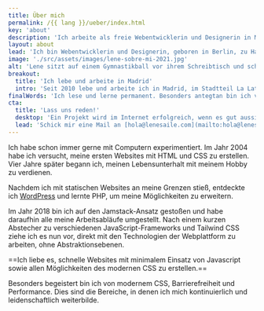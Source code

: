 ```yaml
---
title: Über mich
permalink: /{{ lang }}/ueber/index.html
key: 'about'
description: 'Ich arbeite als freie Webentwicklerin und Designerin in Madrid. Seit 2008 erstelle ich Websites und Webapps.'
layout: about
lead: 'Ich bin Webentwicklerin und Designerin, geboren in Berlin, zu Hause in Madrid. Seit 2008 erstelle ich Websites und Webapps. Ich habe mich auf maßgeschneiderte, kreative Websites spezialisiert, bei denen Barrierefreiheit und Leistung im Vordergrund stehen.'
image: './src/assets/images/lene-sobre-mi-2021.jpg'
alt: 'Lene sitzt auf einem Gymnastikball vor ihrem Schreibtisch und scheint zu arbeiten'
breakout:
  title: 'Ich lebe und arbeite in Madrid'
  intro: 'Seit 2010 lebe und arbeite ich in Madrid, im Stadtteil La Latina. Ich mache Projekte für Kunden aus aller Welt.'
finalWords: 'Ich lese und lerne permanent. Besonders antegtan bin ich von allem, was in den Bereichen Webplattform, Barrierefreiheit und Performance passiert. Ich betrachte mich nirgendwo als Expertin, da ich ständig optimiere und jeder Bereich groß ist - ich lerne schnell und bin flexibel.'
cta:
  title: 'Lass uns reden!'
  desktop: 'Ein Projekt wird im Internet erfolgreich, wenn es gut aussieht, sich gut anfühlt und mit sauberer, sicherer Technik arbeitet. Seit 2008 kreiere ich überzeugende Web-Erlebnisse mit Liebe zum Detail.'
  lead: 'Schick mir eine Mail an [hola@lenesaile.com](mailto:hola@lenesaile.com) und erzähl mir von deinem Projekt oder was auch immer du im Sinn hast! Ich bin stets für ein Gespräch zu haben.'
---
```


Ich habe schon immer gerne mit Computern experimentiert. Im Jahr 2004 habe ich versucht, meine ersten Websites mit HTML und CSS zu erstellen. Vier Jahre später begann ich, meinen Lebensunterhalt mit meinem Hobby zu verdienen.

Nachdem ich mit statischen Websites an meine Grenzen stieß, entdeckte ich [WordPress](/de/blog/einige-gedanken-zu-wordpress-im-jahr-2022/) und lernte PHP, um meine Möglichkeiten zu erweitern.

Im Jahr 2018 bin ich auf den Jamstack-Ansatz gestoßen und habe daraufhin alle meine Arbeitsabläufe umgestellt.
Nach einem kurzen Abstecher zu verschiedenen JavaScript-Frameworks und Tailwind CSS ziehe ich es nun vor, direkt mit den Technologien der Webplattform zu arbeiten, ohne Abstraktionsebenen.

==Ich liebe es, schnelle Websites mit minimalem Einsatz von Javascript sowie allen Möglichkeiten des modernen CSS zu erstellen.==

Besonders begeistert bin ich von modernem CSS, Barrierefreiheit und Performance. Dies sind die Bereiche, in denen ich mich kontinuierlich und leidenschaftlich weiterbilde.
